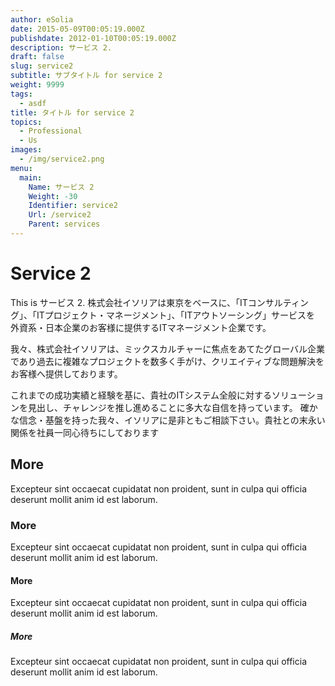 ```yaml
---
author: eSolia
date: 2015-05-09T00:05:19.000Z
publishdate: 2012-01-10T00:05:19.000Z
description: サービス 2.
draft: false
slug: service2
subtitle: サブタイトル for service 2
weight: 9999
tags:
  - asdf
title: タイトル for service 2
topics:
  - Professional
  - Us
images:
  - /img/service2.png
menu:
  main:
    Name: サービス 2
    Weight: -30
    Identifier: service2
    Url: /service2
    Parent: services
---
```


# Service 2
This is サービス 2. 株式会社イソリアは東京をベースに、「ITコンサルティング」、「ITプロジェクト・マネージメント」、「ITアウトソーシング」サービスを 外資系・日本企業のお客様に提供するITマネージメント企業です。

我々、株式会社イソリアは、ミックスカルチャーに焦点をあてたグローバル企業であり過去に複雑なプロジェクトを数多く手がけ、クリエイティブな問題解決をお客様へ提供しております。

これまでの成功実績と経験を基に、貴社のITシステム全般に対するソリューションを見出し、チャレンジを推し進めることに多大な自信を持っています。 確かな信念・基盤を持った我々、イソリアに是非ともご相談下さい。貴社との末永い関係を社員一同心待ちにしております

## More
Excepteur sint occaecat cupidatat non proident, sunt in culpa qui officia deserunt mollit anim id est laborum.

### More
Excepteur sint occaecat cupidatat non proident, sunt in culpa qui officia deserunt mollit anim id est laborum.

#### More
Excepteur sint occaecat cupidatat non proident, sunt in culpa qui officia deserunt mollit anim id est laborum.

##### More
Excepteur sint occaecat cupidatat non proident, sunt in culpa qui officia deserunt mollit anim id est laborum.
